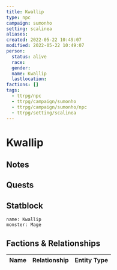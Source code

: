 ```yaml
---
title: Kwallip
type: npc
campaign: sumonho
setting: scalinea
aliases: 
created: 2022-05-22 10:49:07
modified: 2022-05-22 10:49:07
person:
  status: alive
  race: 
  gender: 
  name: Kwallip
  lastlocation: 
factions: []
tags:
  - ttrpg/npc
  - ttrpg/campaign/sumonho
  - ttrpg/campaign/sumonho/npc
  - ttrpg/setting/scalinea
---
```


# Kwallip

## Notes


## Quests


## Statblock

```statblock
name: Kwallip
monster: Mage
```


## Factions & Relationships
| Name | Relationship | Entity Type |
| ---- |:------------:| ----------- |



